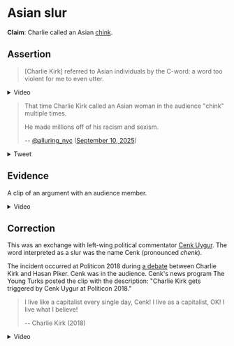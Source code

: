 # Asian slur

**Claim**: Charlie called an Asian [chink](https://en.wiktionary.org/wiki/Chink).

## Assertion

> [Charlie Kirk] referred to Asian individuals by the C-word: a word too violent for me to even utter.

<details>
  <summary>Video</summary>
  <iframe frameborder="0" width="560" height="315" src="https://www.youtube.com/embed/apyCJlSm4Q4?modestbranding=1&start=141&end=145" allow="fullscreen"></iframe>
</details>

> That time Charlie Kirk called an Asian woman in the audience "chink" multiple times.
>
> He made millions off of his racism and sexism.
>
> -- [@alluring_nyc](https://x.com/alluring_nyc) ([September 10, 2025](https://archive.is/04uQX))

<details>
  <summary>Tweet</summary>
  <img src="../img/alluring_nyc-claim.png" />
</details>

## Evidence

A clip of an argument with an audience member.

<details>
  <summary>Video</summary>
  <iframe frameborder="0" width="560" height="315" src="https://www.youtube.com/embed/apyCJlSm4Q4?modestbranding=1&start=101&end=105" allow="fullscreen"></iframe>
</details>

## Correction

This was an exchange with left-wing political commentator [Cenk Uygur](https://en.wikipedia.org/wiki/Cenk_Uygur). The word interpreted as a slur was the name Cenk (pronounced _chenk_).

The incident occurred at Politicon 2018 during [a debate](https://www.youtube.com/watch?v=2RIKm-cOdh0) between Charlie Kirk and Hasan Piker. Cenk was in the audience. Cenk's news program The Young Turks posted the clip with the description: "Charlie Kirk gets triggered by Cenk Uygur at Politicon 2018."

> I live like a capitalist every single day, Cenk! I live as a capitalist, OK! I live what I believe!
>
> -- Charlie Kirk (2018)

<details>
  <summary>Video</summary>
  <iframe frameborder="0" width="560" height="315" src="https://www.youtube.com/embed/_8Dho35c0Vs?modestbranding=1" allow="fullscreen"></iframe>
</details>
